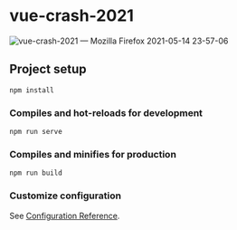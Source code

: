 # vue-crash-2021

![vue-crash-2021 — Mozilla Firefox 2021-05-14 23-57-06](https://user-images.githubusercontent.com/59308744/118314958-7f04ec80-b512-11eb-9000-56be878c9a25.gif)


## Project setup
```
npm install
```

### Compiles and hot-reloads for development
```
npm run serve
```

### Compiles and minifies for production
```
npm run build
```

### Customize configuration
See [Configuration Reference](https://cli.vuejs.org/config/).
